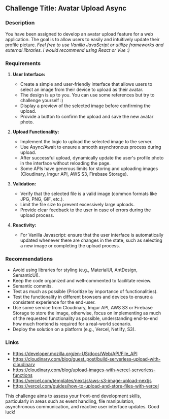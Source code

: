 ## Challenge Title: Avatar Upload Async

### Description

You have been assigned to develop an avatar upload feature for a web application. The goal is to allow users to easily and intuitively update their profile picture.
_Feel free to use Vanilla JavaScript or utilize frameworks and external libraries. I would recommend using React or Vue :)_

### Requirements

1. **User Interface:**

   - Create a simple and user-friendly interface that allows users to select an image from their device to upload as their avatar.
   - The design is up to you. You can use some references but try to challenge yourself :)
   - Display a preview of the selected image before confirming the upload.
   - Provide a button to confirm the upload and save the new avatar photo.

2. **Upload Functionality:**

   - Implement the logic to upload the selected image to the server.
   - Use Async/Await to ensure a smooth asynchronous process during upload.
   - After successful upload, dynamically update the user's profile photo in the interface without reloading the page.
   - Some APIs have generous limits for storing and uploading images (Cloudinary, Imgur API, AWS S3, Firebase Storage).

3. **Validation:**

   - Verify that the selected file is a valid image (common formats like JPG, PNG, GIF, etc.).
   - Limit the file size to prevent excessively large uploads.
   - Provide clear feedback to the user in case of errors during the upload process.

4. **Reactivity:**
   - For Vanilla Javascript: ensure that the user interface is automatically updated whenever there are changes in the state, such as selecting a new image or completing the upload process.

### Recommendations

- Avoid using libraries for styling (e.g., MaterialUI, AntDesign, SemanticUI).
- Keep the code organized and well-commented to facilitate review.
- Semantic commits.
- Test as much as possible (Prioritize by importance of functionalities).
- Test the functionality in different browsers and devices to ensure a consistent experience for the end-user.
- Use some service from Cloudinary, Imgur API, AWS S3 or Firebase Storage to store the image, otherwise, focus on implementing as much of the requested functionality as possible, understanding end-to-end how much frontend is required for a real-world scenario.
- Deploy the solution on a platform (e.g., Vercel, Netlify, S3).

### Links

- https://developer.mozilla.org/en-US/docs/Web/API/File_API
- https://cloudinary.com/blog/guest_post/build-serverless-upload-with-cloudinary
- https://cloudinary.com/blog/upload-images-with-vercel-serverless-functions
- https://vercel.com/templates/next.js/aws-s3-image-upload-nextjs
- https://vercel.com/guides/how-to-upload-and-store-files-with-vercel

This challenge aims to assess your front-end development skills, particularly in areas such as event handling, file manipulation, asynchronous communication, and reactive user interface updates. Good luck!
